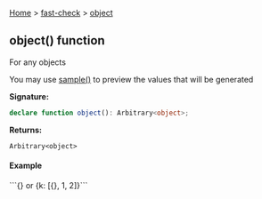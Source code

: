 [Home](/) &gt; [fast-check](../fast-check.md) &gt; [object](object_1.md)

## object() function

For any objects

You may use [sample()](sample_1.md) to preview the values that will be generated

<b>Signature:</b>

```typescript
declare function object(): Arbitrary<object>;
```
<b>Returns:</b>

`Arbitrary<object>`

#### Example

\`\`\`<!-- -->{<!-- -->} or {<!-- -->k: \[{<!-- -->}<!-- -->, 1, 2\]<!-- -->}<!-- -->\`\`\`

